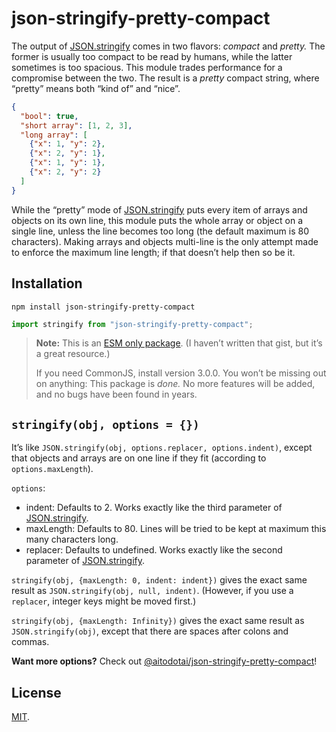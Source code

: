 # json-stringify-pretty-compact

The output of [JSON.stringify] comes in two flavors: _compact_ and _pretty._ The former is usually too compact to be read by humans, while the latter sometimes is too spacious. This module trades performance for a compromise between the two. The result is a _pretty_ compact string, where “pretty” means both “kind of” and “nice”.

<!-- prettier-ignore -->
```json
{
  "bool": true,
  "short array": [1, 2, 3],
  "long array": [
    {"x": 1, "y": 2},
    {"x": 2, "y": 1},
    {"x": 1, "y": 1},
    {"x": 2, "y": 2}
  ]
}
```

While the “pretty” mode of [JSON.stringify] puts every item of arrays and objects on its own line, this module puts the whole array or object on a single line, unless the line becomes too long (the default maximum is 80 characters). Making arrays and objects multi-line is the only attempt made to enforce the maximum line length; if that doesn’t help then so be it.

## Installation

```
npm install json-stringify-pretty-compact
```

```js
import stringify from "json-stringify-pretty-compact";
```

> **Note:** This is an [ESM only package]. (I haven’t written that gist, but it’s a great resource.)
>
> If you need CommonJS, install version 3.0.0. You won’t be missing out on anything: This package is _done._ No more features will be added, and no bugs have been found in years.

## `stringify(obj, options = {})`

It’s like `JSON.stringify(obj, options.replacer, options.indent)`, except that objects and arrays are on one line if they fit (according to `options.maxLength`).

`options`:

- indent: Defaults to 2. Works exactly like the third parameter of [JSON.stringify].
- maxLength: Defaults to 80. Lines will be tried to be kept at maximum this many characters long.
- replacer: Defaults to undefined. Works exactly like the second parameter of [JSON.stringify].

`stringify(obj, {maxLength: 0, indent: indent})` gives the exact same result as `JSON.stringify(obj, null, indent)`. (However, if you use a `replacer`, integer keys might be moved first.)

`stringify(obj, {maxLength: Infinity})` gives the exact same result as `JSON.stringify(obj)`, except that there are spaces after colons and commas.

**Want more options?** Check out [@aitodotai/json-stringify-pretty-compact]!

## License

[MIT](LICENSE).

[@aitodotai/json-stringify-pretty-compact]: https://www.npmjs.com/package/@aitodotai/json-stringify-pretty-compact
[json.stringify]: https://developer.mozilla.org/en-US/docs/Web/JavaScript/Reference/Global_Objects/JSON/stringify
[esm only package]: https://gist.github.com/sindresorhus/a39789f98801d908bbc7ff3ecc99d99c
